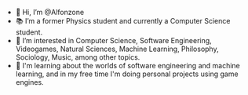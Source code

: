- 👋 Hi, I’m @Alfonzone
- :books: I’m a former Physics student and currently a Computer Science student.
- 👀 I’m interested in Computer Science, Software Engineering, Videogames, Natural Sciences, Machine Learning, Philosophy, Sociology, Music, among other topics.
- 🌱 I'm learning about the worlds of software engineering and machine learning, and in my free time I'm doing personal projects using game engines. 
<!--- - 💞️ I’m looking to collaborate on ...
- 📫 How to reach me ...
--->

<!---
Alfonzone/Alfonzone is a ✨ special ✨ repository because its `README.md` (this file) appears on your GitHub profile.
You can click the Preview link to take a look at your changes.
--->
